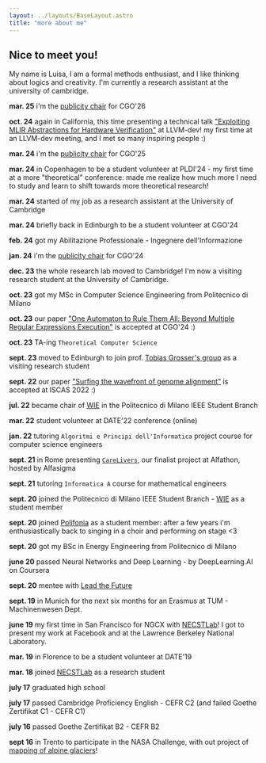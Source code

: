 ```yaml
---
layout: ../layouts/BaseLayout.astro
title: "more about me"
---
```


## Nice to meet you!
My name is Luisa, I am a formal methods enthusiast, and I like thinking about logics and creativity.
I'm currently a research assistant at the university of cambridge.

**mar. 25** i'm the [publicity chair](https://2026.cgo.org/committee/cgo-2026-organizing-committee) for CGO'26

**oct. 24** again in California, this time presenting a technical talk ["Exploiting MLIR Abstractions for Hardware Verification"](https://www.youtube.com/watch?v=ga0VHhwmKMM&t=682s) at LLVM-dev! my first time at an LLVM-dev meeting, and I met so many inspiring people :)

**mar. 24** i'm the [publicity chair](https://2025.cgo.org/committee/cgo-2025-organizing-committee) for CGO'25

**mar. 24** in Copenhagen to be a student volunteer at PLDI'24 - my first time at a more "theoretical" conference: made me realize how much more I need to study and learn to shift towards more theoretical research!

**mar. 24** started of my job as a research assistant at the University of Cambridge

**mar. 24** briefly back in Edinburgh to be a student volunteer at CGO'24

**feb. 24** got my Abilitazione Professionale - Ingegnere dell'Informazione

**jan. 24** i'm the [publicity chair](https://conf.researchr.org/committee/cgo-2024/cgo-2024-organizing-committee) for CGO'24

**dec. 23** the whole research lab moved to Cambridge! I'm now a visiting research student at the University of Cambridge.

**oct. 23** got my MSc in Computer Science Engineering from Politecnico di Milano

**oct. 23** our paper ["One Automaton to Rule Them All: Beyond Multiple Regular Expressions Execution"](https://scholar.google.com/citations?view_op=view_citation&hl=en&user=q1-QIqUAAAAJ&citation_for_view=q1-QIqUAAAAJ:u-x6o8ySG0sC) is accepted at CGO'24 :)

**oct. 23** TA-ing `Theoretical Computer Science`

**sept. 23** moved to Edinburgh to join prof. [Tobias Grosser's group](https://grosser.science/) as a visiting research student

**sept. 22** our paper ["Surfing the wavefront of genome alignment"](https://ieeexplore.ieee.org/iel7/9937201/9937203/09937706.pdf) is accepted at ISCAS 2022 :)

**jul. 22** became chair of [WIE](https://www.ieee.org/membership/women/) in the Politecnico di Milano IEEE Student Branch

**mar. 22** student volunteer at DATE'22 conference (online)

**jan. 22** tutoring `Algoritmi e Principi dell'Informatica` project course for computer science engineers

**sept. 21** in Rome presenting [`CareLivers`](https://www.deib.polimi.it/eng/news/details/1004), our finalist project at Alfathon, hosted by Alfasigma

**sept. 21** tutoring `Informatica A` course for mathematical engineers

**sept. 20** joined the Politecnico di Milano IEEE Student Branch - [WIE](https://www.ieee.org/membership/women/) as a student member

**sept. 20** joined [Polifonia](https://www.polifoniapolimi.it/) as a student member: after a few years i'm enthusiastically back to singing in a choir and performing on stage <3

**sept. 20** got my BSc in Energy Engineering from Politecnico di Milano

**june 20** passed Neural Networks and Deep Learning - by DeepLearning.AI on Coursera

**sept. 20** mentee with [Lead the Future](https://leadthefuture.tech)

**sept. 19** in Munich for the next six months for an Erasmus at TUM - Machinenwesen Dept.

**june 19** my first time in San Francisco for NGCX with [NECSTLab](https://necst.it/)! I got to 
present my work at Facebook and at the Lawrence Berkeley National Laboratory. 

**mar. 19** in Florence to be a student volunteer at DATE'19

**mar. 18** joined [NECSTLab](https://necst.it/) as a research student

**july 17** graduated high school

**july 17** passed Cambridge Proficiency English - CEFR C2 (and failed Goethe Zertifikat C1 - CEFR C1)

**july 16** passed Goethe Zertifikat B2 - CEFR B2

**sept 16** in Trento to participate in the NASA Challenge, with out project of [mapping of alpine glaciers](http://www.ghiacciaitrentini.altervista.org/)!
